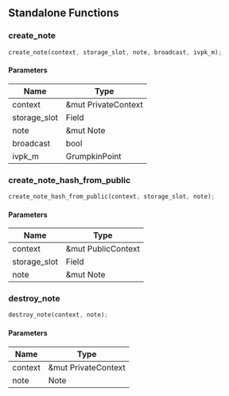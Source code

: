 ## Standalone Functions

### create_note

```rust
create_note(context, storage_slot, note, broadcast, ivpk_m);
```

#### Parameters
| Name | Type |
| --- | --- |
| context | &mut PrivateContext |
| storage_slot | Field |
| note | &mut Note |
| broadcast | bool |
| ivpk_m | GrumpkinPoint |

### create_note_hash_from_public

```rust
create_note_hash_from_public(context, storage_slot, note);
```

#### Parameters
| Name | Type |
| --- | --- |
| context | &mut PublicContext |
| storage_slot | Field |
| note | &mut Note |

### destroy_note

```rust
destroy_note(context, note);
```

#### Parameters
| Name | Type |
| --- | --- |
| context | &mut PrivateContext |
| note | Note |


